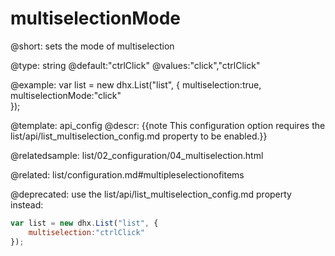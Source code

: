 multiselectionMode
=============

@short: 
sets the mode of multiselection


@type: string
@default:"ctrlClick"
@values:"click","ctrlClick"

@example: 
var list = new dhx.List("list", {
	multiselection:true,
	multiselectionMode:"click"   
});


@template:	api_config
@descr: 
{{note This configuration option requires the list/api/list_multiselection_config.md property to be enabled.}}

@relatedsample:
list/02_configuration/04_multiselection.html



@related: list/configuration.md#multipleselectionofitems

@deprecated: use the list/api/list_multiselection_config.md property instead:

~~~js
var list = new dhx.List("list", {
	multiselection:"ctrlClick"   
});
~~~